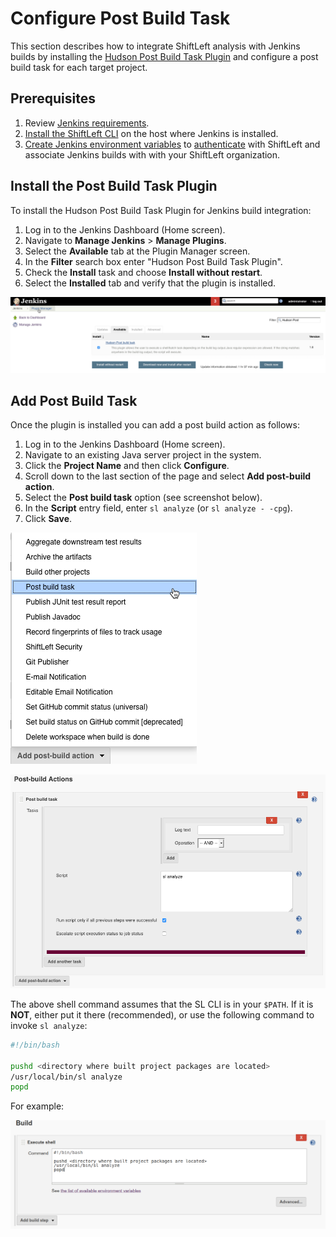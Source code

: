 # Configure Post Build Task

This section describes how to integrate ShiftLeft analysis with Jenkins builds by installing the [Hudson Post Build Task Plugin](https://plugins.jenkins.io/postbuild-task) and configure a post build task for each target project.

## Prerequisites

1. Review [Jenkins requirements](integrating-jenkins-builds.md).
2. [Install the ShiftLeft CLI](../getting-started/using-sl-the-shiftleft-cli.md) on the host where Jenkins is installed.
3. [Create Jenkins environment variables](#section-jenkins-integration-instructions) to [authenticate](../getting-started/authenticating-with-shiftleft.md) with ShiftLeft and associate Jenkins builds with with your ShiftLeft organization.

## Install the Post Build Task Plugin

To install the Hudson Post Build Task Plugin for Jenkins build integration:

1. Log in to the Jenkins Dashboard (Home screen).
2. Navigate to **Manage Jenkins** > **Manage Plugins**.
3. Select the **Available** tab at the Plugin Manager screen.
4. In the **Filter** search box enter "Hudson Post Build Task Plugin".
5. Check the **Install** task and choose **Install without restart**.
6. Select the **Installed** tab and verify that the plugin is installed.

![Installing the Hudson Post Build Task Plugin](jenkins-hudson-plugin.png)

## Add Post Build Task

Once the plugin is installed you can add a post build action as follows:

1. Log in to the Jenkins Dashboard (Home screen).
2. Navigate to an existing Java server project in the system.
3. Click the **Project Name** and then click **Configure**.
4. Scroll down to the last section of the page and select **Add post-build action**.  
5. Select the **Post build task** option (see screenshot below). 
6. In the **Script** entry field, enter `sl analyze` (or `sl analyze - -cpg`).
7. Click **Save**.

![Add Post Build Task](jenkins-add-post-build-task.png)

![Add Post Build Command](analyze-post-build.png)

The above shell command assumes that the SL CLI is in your `$PATH`. If it is **NOT**, either put it there (recommended), or use the following command to invoke `sl analyze`:

```bash
#!/bin/bash

pushd <directory where built project packages are located>
/usr/local/bin/sl analyze
popd
```

For example:

![Add Final Build Step For SL Integration](jenkins-execute-2.png)
